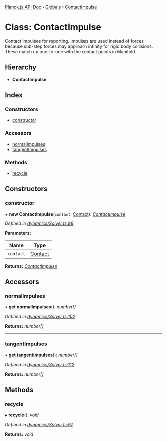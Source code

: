 [Planck.js API Doc](../README.md) › [Globals](../globals.md) › [ContactImpulse](contactimpulse.md)

# Class: ContactImpulse

Contact impulses for reporting. Impulses are used instead of forces because
sub-step forces may approach infinity for rigid body collisions. These match
up one-to-one with the contact points in Manifold.

## Hierarchy

* **ContactImpulse**

## Index

### Constructors

* [constructor](contactimpulse.md#constructor)

### Accessors

* [normalImpulses](contactimpulse.md#normalimpulses)
* [tangentImpulses](contactimpulse.md#tangentimpulses)

### Methods

* [recycle](contactimpulse.md#recycle)

## Constructors

###  constructor

\+ **new ContactImpulse**(`contact`: [Contact](contact.md)): *[ContactImpulse](contactimpulse.md)*

*Defined in [dynamics/Solver.ts:89](https://github.com/shakiba/planck.js/blob/1bc1208/src/dynamics/Solver.ts#L89)*

**Parameters:**

Name | Type |
------ | ------ |
`contact` | [Contact](contact.md) |

**Returns:** *[ContactImpulse](contactimpulse.md)*

## Accessors

###  normalImpulses

• **get normalImpulses**(): *number[]*

*Defined in [dynamics/Solver.ts:102](https://github.com/shakiba/planck.js/blob/1bc1208/src/dynamics/Solver.ts#L102)*

**Returns:** *number[]*

___

###  tangentImpulses

• **get tangentImpulses**(): *number[]*

*Defined in [dynamics/Solver.ts:112](https://github.com/shakiba/planck.js/blob/1bc1208/src/dynamics/Solver.ts#L112)*

**Returns:** *number[]*

## Methods

###  recycle

▸ **recycle**(): *void*

*Defined in [dynamics/Solver.ts:97](https://github.com/shakiba/planck.js/blob/1bc1208/src/dynamics/Solver.ts#L97)*

**Returns:** *void*
